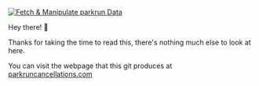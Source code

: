 [![Fetch & Manipulate parkrun Data](https://github.com/josh-justjosh/parkrun-Cancellations/actions/workflows/data-handling.yml/badge.svg)](https://github.com/josh-justjosh/parkrun-Cancellations/actions/workflows/data-handling.yml)

Hey there! 👋

Thanks for taking the time to read this, there's nothing much else to look at here.

You can visit the webpage that this git produces at [parkruncancellations.com](https://parkruncancellations.com)
